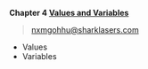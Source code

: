 **Chapter 4 [Values and Variables](https://livebook.manning.com/book/get-programming-with-scala/chapter-4/v-4/1)**

> nxmgohhu@sharklasers.com

- Values
- Variables

